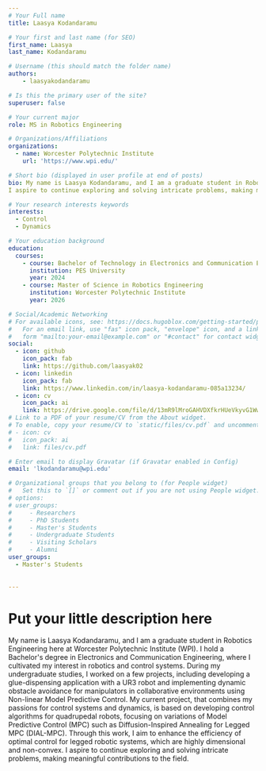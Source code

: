 ```yaml
---
# Your Full name
title: Laasya Kodandaramu

# Your first and last name (for SEO)
first_name: Laasya
last_name: Kodandaramu

# Username (this should match the folder name)
authors:
    - laasyakodandaramu

# Is this the primary user of the site?
superuser: false

# Your current major 
role: MS in Robotics Engineering

# Organizations/Affiliations
organizations:
  - name: Worcester Polytechnic Institute
    url: 'https://www.wpi.edu/'

# Short bio (displayed in user profile at end of posts)
bio: My name is Laasya Kodandaramu, and I am a graduate student in Robotics Engineering here at Worcester Polytechnic Institute (WPI). I hold a Bachelor's degree in Electronics and Communication Engineering, where I cultivated my interest in robotics and control systems. During my undergraduate studies, I worked on a few projects, including developing a glue-dispensing application with a UR3 robot and implementing dynamic obstacle avoidance for manipulators in collaborative environments using Non-linear Model Predictive Control. My current project, that combines my passions for control systems and dynamics, is based on developing control algorithms for quadrupedal robots, focusing on variations of Model Predictive Control (MPC) such as Diffusion-Inspired Annealing for Legged MPC (DIAL-MPC). Through this work, I aim to enhance the efficiency of optimal control for legged robotic systems, which are highly dimensional and non-convex. 
I aspire to continue exploring and solving intricate problems, making meaningful contributions to the field.

# Your research interests keywords
interests:
  - Control
  - Dynamics

# Your education background
education:
  courses:
    - course: Bachelor of Technology in Electronics and Communication Engineering
      institution: PES University
      year: 2024
    - course: Master of Science in Robotics Engineering
      institution: Worcester Polytechnic Institute
      year: 2026

# Social/Academic Networking
# For available icons, see: https://docs.hugoblox.com/getting-started/page-builder/#icons
#   For an email link, use "fas" icon pack, "envelope" icon, and a link in the
#   form "mailto:your-email@example.com" or "#contact" for contact widget.
social:
  - icon: github
    icon_pack: fab
    link: https://github.com/laasyak02
  - icon: linkedin
    icon_pack: fab
    link: https://www.linkedin.com/in/laasya-kodandaramu-085a13234/
  - icon: cv
    icon_pack: ai
    link: https://drive.google.com/file/d/13mR9lMroGAHVDXfkrHUeVkyvG1Ww5eVQ/view?usp=sharing
# Link to a PDF of your resume/CV from the About widget.
# To enable, copy your resume/CV to `static/files/cv.pdf` and uncomment the lines below.
# - icon: cv
#   icon_pack: ai
#   link: files/cv.pdf

# Enter email to display Gravatar (if Gravatar enabled in Config)
email: 'lkodandaramu@wpi.edu'

# Organizational groups that you belong to (for People widget)
#   Set this to `[]` or comment out if you are not using People widget.
# options: 
# user_groups:
#     - Researchers
#     - PhD Students
#     - Master's Students
#     - Undergraduate Students
#     - Visiting Scholars
#     - Alumni
user_groups:
  - Master's Students
  
  
---
```

# Put your little description here 
My name is Laasya Kodandaramu, and I am a graduate student in Robotics Engineering here at Worcester Polytechnic Institute (WPI). 
I hold a Bachelor's degree in Electronics and Communication Engineering, where I cultivated my interest in robotics and control systems. 
During my undergraduate studies, I worked on a few projects, including developing a glue-dispensing application with a UR3 robot and implementing 
dynamic obstacle avoidance for manipulators in collaborative environments using Non-linear Model Predictive Control. 
My current project, that combines my passions for control systems and dynamics, is based on developing control algorithms for quadrupedal robots, 
focusing on variations of Model Predictive Control (MPC) such as Diffusion-Inspired Annealing for Legged MPC (DIAL-MPC). Through this work, I aim to enhance the efficiency of optimal control for legged robotic systems, which are highly dimensional and non-convex. 
I aspire to continue exploring and solving intricate problems, making meaningful contributions to the field.